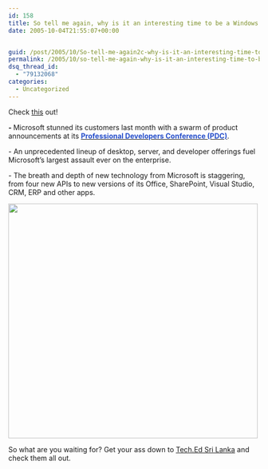```yaml
---
id: 158
title: So tell me again, why is it an interesting time to be a Windows developer?
date: 2005-10-04T21:55:07+00:00


guid: /post/2005/10/So-tell-me-again2c-why-is-it-an-interesting-time-to-be-a-Windows-developer.aspx
permalink: /2005/10/so-tell-me-again-why-is-it-an-interesting-time-to-be-a-windows-developer/
dsq_thread_id:
  - "79132068"
categories:
  - Uncategorized
---
```


<p>Check <a href="http://www.infoworld.com/article/05/09/29/40FEmsenterprise_1.html">this</a> 
out! </p>
<p><span class="autoLinked"><strong>- </strong>Microsoft </span>stunned its 
customers last month with a swarm of product announcements at its <a class="regularArticleU" href="http://www.infoworld.com/infoworld/reports/SRpdc2005.html"><strong><font color="#244dca">Professional Developers Conference (PDC)</font></strong></a>.</p>
<p>- An unprecedented lineup of desktop, server, and developer offerings fuel 
Microsoft’s largest assault ever on the enterprise.</p>
<p>- The breath and depth of new technology from Microsoft is 
staggering, from four new APIs to new versions of its Office, SharePoint, Visual 
Studio, CRM, ERP and other apps.</p>
<p><a href="http://www.infoworld.com/infoworld/img/40FEenterprise_ch1.gif"><img style="WIDTH: 500px; HEIGHT: 470px" alt="" hspace="0" src="https://merill.net/wp-content/uploads/contentbinary/40FEenterprise_ch1.gif" border="0"></a></p>
<p>So what are you waiting for? Get your ass down to <a href="http://www.teched.lk">Tech.Ed Sri Lanka</a> and check them all 
out.</p>